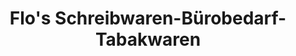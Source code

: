 ---
title: "Flo's Schreibwaren-Bürobedarf-Tabakwaren"
url: /werra-suhl-tal/flos-schreibwaren-buerobedarf-tabakwaren/
shop: Zeitungen
---
